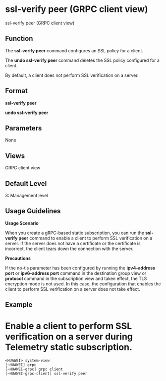 ssl-verify peer (GRPC client view)
==================================

ssl-verify peer (GRPC client view)

Function
--------



The **ssl-verify peer** command configures an SSL policy for a client.

The **undo ssl-verify peer** command deletes the SSL policy configured for a client.



By default, a client does not perform SSL verification on a server.


Format
------

**ssl-verify peer**

**undo ssl-verify peer**


Parameters
----------

None

Views
-----

GRPC client view


Default Level
-------------

3: Management level


Usage Guidelines
----------------

**Usage Scenario**

When you create a gRPC-based static subscription, you can run the **ssl-verify peer** command to enable a client to perform SSL verification on a server. If the server does not have a certificate or the certificate is incorrect, the client tears down the connection with the server.

**Precautions**

If the no-tls parameter has been configured by running the **ipv4-address port** or **ipv6-address port** command in the destination group view or **protocol** command in the subscription view and taken effect, the TLS encryption mode is not used. In this case, the configuration that enables the client to perform SSL verification on a server does not take effect.


Example
-------

# Enable a client to perform SSL verification on a server during Telemetry static subscription.
```
<HUAWEI> system-view
[~HUAWEI] grpc
[~HUAWEI-grpc] grpc client
[~HUAWEI-grpc-client] ssl-verify peer

```